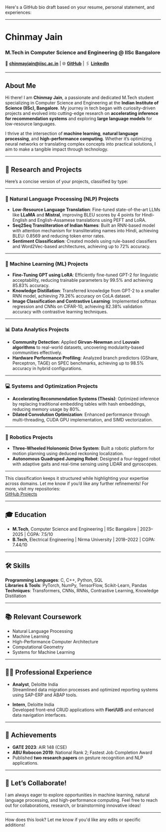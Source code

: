 Here's a GitHub bio draft based on your resume, personal statement, and experiences:

---

# Chinmay Jain  
### M.Tech in Computer Science and Engineering @ IISc Bangalore  
📧 **chinmayjain@iisc.ac.in** | 🌐 **[GitHub](https://github.com/chinmayjainnnn)** | 🖇️ **[LinkedIn](https://www.linkedin.com/in/chinmay-jain-b7822816b/)**  

---

## About Me  

Hi there! I am **Chinmay Jain**, a passionate and dedicated M.Tech student specializing in Computer Science and Engineering at the **Indian Institute of Science (IISc), Bangalore**. My journey in tech began with curiosity-driven projects and evolved into cutting-edge research on **accelerating inference for recommendation systems** and exploring **large language models** for low-resource languages.  

I thrive at the intersection of **machine learning**, **natural language processing**, and **high-performance computing**. Whether it’s optimizing neural networks or translating complex concepts into practical solutions, I aim to make a tangible impact through technology.

---

## 🔬 **Research and Projects**  

Here’s a concise version of your projects, classified by type:

---

### 📝 **Natural Language Processing (NLP) Projects**  
- **Low-Resource Language Translation**: Fine-tuned state-of-the-art LLMs like **LLaMA** and **Mistral**, improving BLEU scores by 4 points for Hindi-English and English-Assamese translations using PEFT and LoRA.  
- **Seq2Seq Transliteration of Indian Names**: Built an RNN-based model with attention mechanism for transliterating names into Hindi, achieving BLEU: 0.8569 and reducing token error rates.  
- **Sentiment Classification**: Created models using rule-based classifiers and Word2Vec-based architectures, achieving up to 72% accuracy.  

---

### 🤖 **Machine Learning (ML) Projects**  
- **Fine-Tuning GPT using LoRA**: Efficiently fine-tuned GPT-2 for linguistic acceptability, reducing trainable parameters by 99.5% and achieving 85.83% accuracy.  
- **Knowledge Distillation**: Transferred knowledge from GPT-2 to a smaller RNN model, achieving 79.26% accuracy on CoLA dataset.  
- **Image Classification and Contrastive Learning**: Implemented softmax regression and CNNs on CIFAR-10, achieving 82.38% validation accuracy with contrastive learning techniques.  

---

### 📊 **Data Analytics Projects**  
- **Community Detection**: Applied **Girvan-Newman** and **Louvain algorithms** to real-world datasets, uncovering modularity-based communities effectively.  
- **Hardware Performance Profiling**: Analyzed branch predictors (GShare, Perceptron, TAGE) on SPEC benchmarks, achieving up to 98.5% accuracy in hybrid configurations.  

---

### 💻 **Systems and Optimization Projects**  
- **Accelerating Recommendation Systems (Thesis)**: Optimized inference by replacing traditional embedding tables with hash embeddings, reducing memory usage by 80%.  
- **Dilated Convolution Optimization**: Enhanced performance through multi-threading, CUDA GPU implementation, and SIMD vectorization.  

---

### 🤖 **Robotics Projects**  
- **Three-Wheeled Holonomic Drive System**: Built a robotic platform for motion planning using deduced reckoning localization.  
- **Autonomous Quadruped Jumping Robot**: Designed a four-legged robot with adaptive gaits and real-time sensing using LIDAR and gyroscopes.  

---

This classification keeps it structured while highlighting your expertise across domains. Let me know if you’d like any further refinements!
For more, visit my repositories:  
[GitHub Projects](https://github.com/chinmayjainnnn)  

---

## 🎓 **Education**  

- **M.Tech**, Computer Science and Engineering | IISc Bangalore | 2023–2025 | CGPA: 7.5/10  
- **B.Tech**, Electrical Engineering | Nirma University | 2018–2022 | CGPA: 7.44/10  

---

## 🛠️ **Skills**  

**Programming Languages**: C, C++, Python, SQL  
**Libraries & Tools**: PyTorch, NumPy, TensorFlow, Scikit-Learn, Pandas  
**Techniques**: Transformers, CNNs, RNNs, Contrastive Learning, Knowledge Distillation  

---

## 📚 **Relevant Coursework**  

- Natural Language Processing  
- Machine Learning  
- High-Performance Computer Architecture  
- Computational Geometry  
- Systems for Machine Learning  

---

## 👨‍💻 **Professional Experience**  

- **Analyst**, Deloitte India  
  Streamlined data migration processes and optimized reporting systems using SAP-ERP and ABAP tools.  

- **Intern**, Deloitte India  
  Developed front-end CRUD applications with **Fiori/UI5** and enhanced data navigation interfaces.  

---

## 🌟 **Achievements**  

- **GATE 2023**: AIR 148 (CSE)  
- **ABU Robocon 2019**: National Rank 2; Fastest Job Completion Award  
- Published **two research papers** on gesture recognition and NLP applications.  

---

## 🤝 **Let’s Collaborate!**  

I am always eager to explore opportunities in machine learning, natural language processing, and high-performance computing. Feel free to reach out for collaborations, research, or brainstorming innovative ideas!  

--- 

How does this look? Let me know if you'd like any edits or specific additions!
